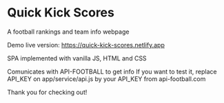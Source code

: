 # Quick Kick Scores
A football rankings and team info webpage

Demo live version:
https://quick-kick-scores.netlify.app

SPA implemented with vanilla JS, HTML and CSS

Comunicates with API-FOOTBALL to get info
If you want to test it, replace API_KEY on app/service/api.js by your API_KEY from api-football.com

Thank you for checking out!
